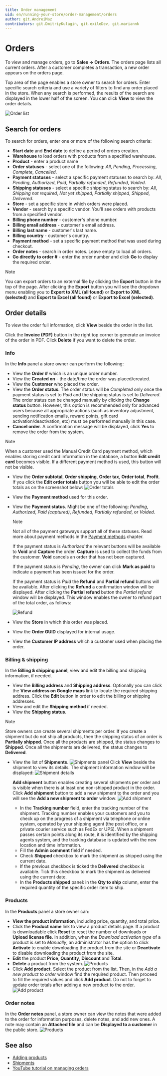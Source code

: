 ```yaml
---
title: Order management
uid: en/running-your-store/order-management/orders
author: git.AndreiMaz
contributors: git.DmitriyKulagin, git.exileDev, git.mariannk
---
```


# Orders

To view and manage orders, go to **Sales → Orders**. The orders page lists all current orders. After a customer completes a transaction, a new order appears on the orders page.

Top area of the page enables a store owner to search for orders. Enter specific search criteria and use a variety of filters to find any order placed in the store. When any search is performed, the results of the search are displayed in the lower half of the screen. You can click **View** to view the order details.

![Order list](_static/orders/search.jpg)

## Search for orders
To search for orders, enter one or more of the following search criteria:

* **Start date** and **End date** to define a period of orders creation.
* **Warehouse** to load orders with products from a specified warehouse.
* **Product** - enter a product name
* **Order statuses** - select one of the following: *All*, *Pending*, *Processing*, *Complete*, *Cancelled*.
* **Payment statuses** - select a specific payment statuses to search by: *All*, *Pending*, *Authorized*, *Paid*, *Partially refunded*, *Refunded*, *Voided*.
* **Shipping statuses** - select a specific shipping status to search by: *All*, *Shipping not required*, *Not yet shipped*, *Partially shipped*, *Shipped*, *Delivered*.
* **Store** - set a specific store in which orders were placed.
* **Vendor** - search by a specific vendor. You'll see orders with products from a specified vendor.
* **Billing phone number** - customer's phone number.
* **Billing email address** - customer's email address.
* **Billing last name** - customer's last name.
* **Billing country** - customer's country.
* **Payment method**  - set a specific payment method that was used during checkout.
* **Order notes** - search in order notes. Leave empty to load all orders.
* **Go directly to order #** - enter the order number and click **Go** to display the required order.

> [!NOTE]
> 
> You can export orders to an external file by clicking the **Export** button in the top of the page. After clicking the **Export** button you will see the dropdown menu enabling you to **Export to XML (all found)** or **Export to XML (selected)** and **Export to Excel (all found)** or **Export to Excel (selected)**.

## Order details
To view the order full information, click **View** beside the order in the list.

Click the **Invoice (PDF)** button in the right top corner to generate an invoice of the order in PDF. Click **Delete** if you want to delete the order.

### Info

In the **Info** panel a store owner can perform the following:
* View the **Order #** which is an unique order number.
* View the **Created on** - the date/time the order was placed/created.
* View the **Customer** who placed the order.
* View the **Order status**. The order status will be *Completed* only once the payment status is set to *Paid* and the shipping status is set to *Delivered*. The order status can be changed manually by clicking the **Change status** button. However, this option is recommended only for advanced users because all appropriate actions (such as inventory adjustment, sending notification emails, reward points, gift card activation/deactivation, etc) must be performed manually in this case.
* **Cancel order**. A confirmation message will be displayed, click **Yes** to remove the order from the system.

> [!NOTE]
> 
> When a customer used the Manual Credit Card payment method, which enables storing credit card information in the database, a button **Edit credit card** becomes visible. If a different payment method is used, this button will not be visible.

* View the **Order subtotal**, **Order shipping**, **Order tax**, **Order total**, **Profit**. If you click the **Edit order totals** button you will be able to edit the order totals as on the screenshot below: ![Order totals](_static/orders/edit-totals.jpg)

* View the **Payment method** used for this order.
* View the **Payment status**. Might be one of the following: *Pending*, *Authorized*, *Paid (captured)*, *Refunded*, *Partially refunded*, or *Voided*.

    > [!NOTE]
    > 
    > Not all of the payment gateways support all of these statuses. Read more about payment methods in the [Payment methods](xref:en/getting-started/configure-payments/payment-methods/index) chapter.

    If the payment status is *Authorized* the relevant buttons will be available to **Void** and **Capture** the order. **Capture** is used to collect the funds from the customer. **Void** cancels an order that has not been captured.

    If the payment status is *Pending*, the owner can click **Mark as paid** to indicate a payment has been issued for the order.

    If the payment status is *Paid* the **Refund** and **Partial refund** buttons will be available. After clicking the **Refund** a confirmation window will be displayed. After clicking the **Partial refund** button the *Partial refund* window will be displayed. This window enables the owner to refund part of the total order, as follows:

    ![Refund](_static/orders/refund.png)

* View the **Store** in which this order was placed.
* View the **Order GUID** displayed for internal usage.
* View the **Customer IP address** which a customer used when placing the order.

### Billing & shipping
In the **Billing & shipping panel**, view and edit the billing and shipping information, if needed.

* View the **Billing address** and **Shipping address**. Optionally you can click the **View address on Google maps** link to locate the required shipping address. Click the **Edit** button in order to edit the billing or shipping addresses.
* View and edit the **Shipping method** if needed.
* View the **Shipping status**.

> [!NOTE]
> 
> Store owners can create several shipments per order. If you create a shipment but do not ship all products, then the shipping status of an order is **Partially shipped**. Once all the products are shipped, the status changes to **Shipped**. Once all the shipments are delivered, the status changes to **Delivered**.

* View the list of **Shipments**. ![Shipments panel](_static/orders/shipments.jpg) Click **View** beside the shipment to view its details. The shipment information window will be displayed: ![Shipment details](_static/orders/shipment-details.jpg)

    **Add shipment** button enables creating several shipments per order and is visible when there is at least one non-shipped product in the order. Click **Add shipment** button to add a new shipment to the order and you will see the **Add a new shipment to order** window: ![Add shipment](_static/orders/add-shipment.jpg)

    * In the **Tracking number** field, enter the tracking number of the shipment. Tracking number enables your customers and you to check up on the progress of a shipment via telephone or online system, operated by your shipping agent (the post office, or a private courier service such as FedEx or UPS). When a shipment passes certain points along its route, it is identified by the shipping agents system, and the tracking database is updated with the new location and time information.
    * Fill the **Admin comment** field if needed.
    * Check **Shipped** checkbox to mark the shipment as shipped using the current date.
    * If the previous checkbox is ticked the **Delivered** checkbox is available. Tick this checkbox to mark the shipment as delivered using the current date.
    * In the **Products shipped** panel: in the **Qty to ship** column, enter the required quantity of the specific order item to ship.

### Products
In the **Products** panel a store owner can:
* **View the product information**, including price, quantity, and total price.
* Click the **Product name** link to view a product details page. If a product is downloadable click **Reset** to reset the number of downloads or **Upload license file**. In addition, when the *Download activation type* of a product is set to *Manually*, an administrator has the option to click **Activate** to enable downloading the product from the site or **Deactivate** to disable downloading the product from the site.
* **Edit** the product **Price**, **Quantity**, **Discount** and **Total**.
* **Delete** a product from the system. ![Products](_static/orders/products.jpg)
* Click **Add product**. Select the product from the list. Then, in the *Add a new product to order* window find the required product. Then proceed to fill the required values and click **Add product**. Do not to forget to update order totals after adding a new product to the order. ![Add product](_static/orders/add-product.jpg)

### Order notes
In the **Order notes** panel, a store owner can view the notes that were added to the order for information purposes, delete notes, and add new ones. A note may contain an **Attached file** and can be **Displayed to a customer** in the public store. ![Products](_static/orders/note.jpg)


## See also

* [Adding products](xref:en/running-your-store/catalog/products/add-products)
* [Shipments](xref:en/running-your-store/order-management/shipping-management)
* [YouTube tutorial on managing orders](https://www.youtube.com/watch?v=z6TUJOO3gVg&index=5&list=PLnL_aDfmRHwsbhj621A-RFb1KnzeFxYz4)

